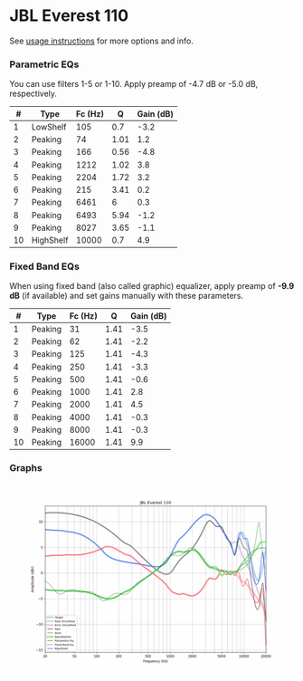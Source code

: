 # JBL Everest 110
See [usage instructions](https://github.com/jaakkopasanen/AutoEq#usage) for more options and info.

### Parametric EQs
You can use filters 1-5 or 1-10. Apply preamp of -4.7 dB or -5.0 dB, respectively.

|   # | Type      |   Fc (Hz) |    Q |   Gain (dB) |
|-----|-----------|-----------|------|-------------|
|   1 | LowShelf  |       105 | 0.7  |        -3.2 |
|   2 | Peaking   |        74 | 1.01 |         1.2 |
|   3 | Peaking   |       166 | 0.56 |        -4.8 |
|   4 | Peaking   |      1212 | 1.02 |         3.8 |
|   5 | Peaking   |      2204 | 1.72 |         3.2 |
|   6 | Peaking   |       215 | 3.41 |         0.2 |
|   7 | Peaking   |      6461 | 6    |         0.3 |
|   8 | Peaking   |      6493 | 5.94 |        -1.2 |
|   9 | Peaking   |      8027 | 3.65 |        -1.1 |
|  10 | HighShelf |     10000 | 0.7  |         4.9 |

### Fixed Band EQs
When using fixed band (also called graphic) equalizer, apply preamp of **-9.9 dB** (if available) and set gains manually with these parameters.

|   # | Type    |   Fc (Hz) |    Q |   Gain (dB) |
|-----|---------|-----------|------|-------------|
|   1 | Peaking |        31 | 1.41 |        -3.5 |
|   2 | Peaking |        62 | 1.41 |        -2.2 |
|   3 | Peaking |       125 | 1.41 |        -4.3 |
|   4 | Peaking |       250 | 1.41 |        -3.3 |
|   5 | Peaking |       500 | 1.41 |        -0.6 |
|   6 | Peaking |      1000 | 1.41 |         2.8 |
|   7 | Peaking |      2000 | 1.41 |         4.5 |
|   8 | Peaking |      4000 | 1.41 |        -0.3 |
|   9 | Peaking |      8000 | 1.41 |        -0.3 |
|  10 | Peaking |     16000 | 1.41 |         9.9 |

### Graphs
![](./JBL%20Everest%20110.png)
